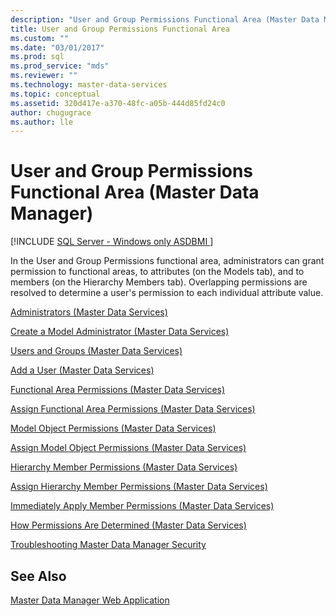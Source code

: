 ```yaml
---
description: "User and Group Permissions Functional Area (Master Data Manager)"
title: User and Group Permissions Functional Area
ms.custom: ""
ms.date: "03/01/2017"
ms.prod: sql
ms.prod_service: "mds"
ms.reviewer: ""
ms.technology: master-data-services
ms.topic: conceptual
ms.assetid: 320d417e-a370-48fc-a05b-444d85fd24c0
author: chugugrace 
ms.author: lle
---
```

# User and Group Permissions Functional Area (Master Data Manager)

[!INCLUDE [SQL Server - Windows only ASDBMI  ](../includes/applies-to-version/sql-windows-only-asdbmi.md)]

  In the User and Group Permissions functional area, administrators can grant permission to functional areas, to attributes (on the Models tab), and to members (on the Hierarchy Members tab). Overlapping permissions are resolved to determine a user's permission to each individual attribute value.  
  
 [Administrators &#40;Master Data Services&#41;](../master-data-services/administrators-master-data-services.md)  
  
 [Create a Model Administrator &#40;Master Data Services&#41;](../master-data-services/create-a-model-administrator-master-data-services.md)  
  
 [Users and Groups &#40;Master Data Services&#41;](../master-data-services/users-and-groups-master-data-services.md)  
  
 [Add a User &#40;Master Data Services&#41;](../master-data-services/add-a-user-master-data-services.md)  
  
 [Functional Area Permissions &#40;Master Data Services&#41;](../master-data-services/functional-area-permissions-master-data-services.md)  
  
 [Assign Functional Area Permissions &#40;Master Data Services&#41;](../master-data-services/assign-functional-area-permissions-master-data-services.md)  
  
 [Model Object Permissions &#40;Master Data Services&#41;](../master-data-services/model-object-permissions-master-data-services.md)  
  
 [Assign Model Object Permissions &#40;Master Data Services&#41;](../master-data-services/assign-model-object-permissions-master-data-services.md)  
  
 [Hierarchy Member Permissions &#40;Master Data Services&#41;](../master-data-services/hierarchy-member-permissions-master-data-services.md)  
  
 [Assign Hierarchy Member Permissions &#40;Master Data Services&#41;](../master-data-services/assign-hierarchy-member-permissions-master-data-services.md)  
  
 [Immediately Apply Member Permissions &#40;Master Data Services&#41;](../master-data-services/immediately-apply-member-permissions-master-data-services.md)  
  
 [How Permissions Are Determined &#40;Master Data Services&#41;](../master-data-services/how-permissions-are-determined-master-data-services.md)  
  
 [Troubleshooting Master Data Manager Security](https://social.technet.microsoft.com/wiki/contents/articles/troubleshooting-master-data-manager-security-master-data-services.aspx)  
  
## See Also  
 [Master Data Manager Web Application](../master-data-services/master-data-manager-web-application.md)  
  
  
